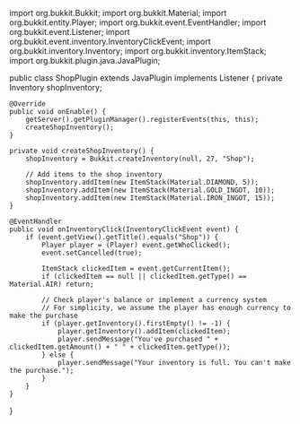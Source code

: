 import org.bukkit.Bukkit;
import org.bukkit.Material;
import org.bukkit.entity.Player;
import org.bukkit.event.EventHandler;
import org.bukkit.event.Listener;
import org.bukkit.event.inventory.InventoryClickEvent;
import org.bukkit.inventory.Inventory;
import org.bukkit.inventory.ItemStack;
import org.bukkit.plugin.java.JavaPlugin;

public class ShopPlugin extends JavaPlugin implements Listener {
    private Inventory shopInventory;

    @Override
    public void onEnable() {
        getServer().getPluginManager().registerEvents(this, this);
        createShopInventory();
    }

    private void createShopInventory() {
        shopInventory = Bukkit.createInventory(null, 27, "Shop");

        // Add items to the shop inventory
        shopInventory.addItem(new ItemStack(Material.DIAMOND, 5));
        shopInventory.addItem(new ItemStack(Material.GOLD_INGOT, 10));
        shopInventory.addItem(new ItemStack(Material.IRON_INGOT, 15));
    }

    @EventHandler
    public void onInventoryClick(InventoryClickEvent event) {
        if (event.getView().getTitle().equals("Shop")) {
            Player player = (Player) event.getWhoClicked();
            event.setCancelled(true);

            ItemStack clickedItem = event.getCurrentItem();
            if (clickedItem == null || clickedItem.getType() == Material.AIR) return;

            // Check player's balance or implement a currency system
            // For simplicity, we assume the player has enough currency to make the purchase
            if (player.getInventory().firstEmpty() != -1) {
                player.getInventory().addItem(clickedItem);
                player.sendMessage("You've purchased " + clickedItem.getAmount() + " " + clickedItem.getType());
            } else {
                player.sendMessage("Your inventory is full. You can't make the purchase.");
            }
        }
    }
}
